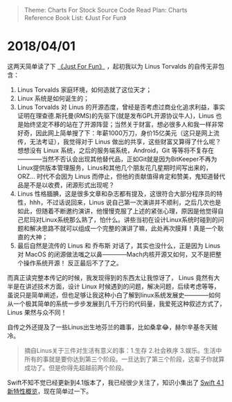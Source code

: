 > Theme: Charts For Stock 
> Source Code Read Plan: Charts      
> Reference Book List: 《Just For Fun》

# 2018/04/01
这两天简单读了下 [《Just For Fun》](https://book.douban.com/subject/1451172/) ，起初我以为 Linus Torvalds 的自传无非包含：
1. Linus Torvalds 家庭环境，如何造就了这位天才；
2. Linux 系统是如何诞生的；
3. Linus Torvalds 对 Linus 的开源态度，曾经是否考虑过商业化追求利益，事实证明在理查德.斯托曼(RMS)的先驱下(就是发布GPL开源协议牛人)，Linus 也是始终坚定不移的站在了开源阵营；当然关于财富，想必很多人和我一样非常好奇，因此网上简单搜了下：年薪1000万刀，身价15亿美元（这只是网上流传，无法考证），我觉得对于 Linus 做出的共享，这些财富又算得了什么呢？想想没有 Linux 系统，之后的服务端系统，Android，Git 等等将不复存在————当然不否认会出现其他替代品，正如Git就是因为BitKeeper不再为Linux提供版本管理服务，Linus和其他几个朋友花几星期时间写出来的，ORZ... 时代不会因为 Linus 而停止，但他的贡献值得肯定和赞美，鬼知道替代品是不是以收费，闭源形式出现呢？
4. Linus 性格腼腆，这是很多文章和杂志都有提及，这很符合大部分程序员的特性，hhh，不过话说回来，Linus 说自己第一次演讲并不顺利，之后几次也是如此，但随着不断邀约演讲，他慢慢克服了上述的紧张心理，原因是他觉得自己尼玛对Linux系统那么熟了，怕什么。讲些当初在设计Linux系统时碰到的问题和解决思路不就可以组成一个完整的演讲了嘛，此处再次膜拜！真是一个耿直的大神；
5. 最后自然是流传的 Linus 和 乔布斯 对话了，其实也没什么，正是因为 Linus 对 MacOS 的闭源做法嗤之以鼻————Mach内核开源又如何，又不是把整个操作系统开源！ 反正最后不了了之。

而真正读完整本传记的时候，我发现得到的东西太让我惊讶了， Linus 竟然有大半是在讲述技术方面，设计 Linux 时候遇到的问题，解决问题，后续考虑等等，虽说只是简单阐述，但也足够让我这种小白了解到linux系统发展史————如何从一个极其简单的系统一步步发展到几千万行的代码量，我爱死这种叙述方式了，Linus 果然与众不同！

自传之外还提及了一些Linus出生地芬兰的趣事，比如桑拿😂，赫尔辛基冬天贼冷。

> 摘自Linus关于三件对生活有意义的事：1.生存 2.社会秩序 3.娱乐。生活中所有的事就是要你达到第三个阶段。一旦达到了第三个阶段，这辈子你就算成功了。但是你得先超越前两个阶段。

Swift不知不觉已经更新到4.1版本了，我已经很少关注了，知识小集出了 [Swift 4.1 新特性概览](https://mp.weixin.qq.com/s/2PNE2yPIiyn4y-cqHZgWiQ)，现在简单过一下。


